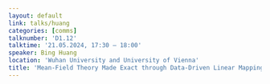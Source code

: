 ```yaml
---
layout: default
link: talks/huang
categories: [comms]
talknumber: 'D1.12'
talktime: '21.05.2024, 17:30 – 18:00'
speaker: Bing Huang
location: 'Wuhan University and University of Vienna'
title: 'Mean-Field Theory Made Exact through Data-Driven Linear Mapping'
---
```

